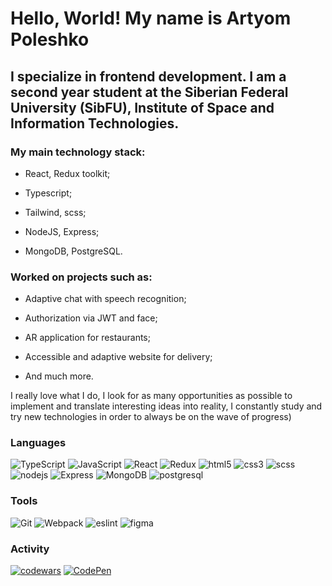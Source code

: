 # Hello, World! My name is Artyom Poleshko

## I specialize in frontend development. I am a second year student at the Siberian Federal University (SibFU), Institute of Space and Information Technologies. 

### My main technology stack:

 - React, Redux toolkit;

 - Typescript;

 - Tailwind, scss;

 - NodeJS, Express;

 - MongoDB, PostgreSQL.

### Worked on projects such as:

 - Adaptive chat with speech recognition;

 - Authorization via JWT and face;

 - AR application for restaurants;

 - Accessible and adaptive website for delivery;

 - And much more.

I really love what I do, I look for as many opportunities as possible to implement and translate interesting ideas into reality, I constantly study and try new technologies in order to always be on the wave of progress)

### Languages

![TypeScript](https://img.shields.io/badge/-TypeScript-090909?style=for-the-badge&logo=TypeScript&logoColor=#1570ad)
![JavaScript](https://img.shields.io/badge/-JavaScript-090909?style=for-the-badge&logo=JavaScript&logoColor=#f6dc3c)
![React](https://img.shields.io/badge/-React-090909?style=for-the-badge&logo=React&logoColor=#1884ac)
![Redux](https://img.shields.io/badge/-Redux-090909?style=for-the-badge&logo=Redux&logoColor=764abc)
![html5](https://img.shields.io/badge/-html5-090909?style=for-the-badge&logo=html5&logoColor=#e34c26)
![css3](https://img.shields.io/badge/-css3-090909?style=for-the-badge&logo=css3&logoColor=285ddb)
![sсss](https://img.shields.io/badge/-sсss-090909?style=for-the-badge&logo=sass&logoColor=#bf4080)
![nodejs](https://img.shields.io/badge/-nodejs-090909?style=for-the-badge&logo=nodedotjs&logoColor=#417e38)
![Express](https://img.shields.io/badge/-Express-090909?style=for-the-badge&logo=express&logoColor=259dff)
![MongoDB](https://img.shields.io/badge/-MongoDB-090909?style=for-the-badge&logo=mongodb&logoColor=#417e38)
![postgresql](https://img.shields.io/badge/-postgresql-090909?style=for-the-badge&logo=postgresql&logoColor=259dff)


### Tools

![Git](https://img.shields.io/badge/-Git-090909?style=for-the-badge&logo=git&logoColor=#f64d27)
![Webpack](https://img.shields.io/badge/-Webpack-090909?style=for-the-badge&logo=webpack&logoColor=#75afcc)
![eslint](https://img.shields.io/badge/-eslint-090909?style=for-the-badge&logo=eslint&logoColor=4d39a7)
![figma](https://img.shields.io/badge/-figma-090909?style=for-the-badge&logo=figma&logoColor=8638e5)


### Activity

[![codewars](https://www.codewars.com/users/liminfinity/badges/micro)](https://www.codewars.com/users/liminfinity) 
[![CodePen](https://img.shields.io/badge/CodePen-Profile-informational?logo=codepen)](https://codepen.io/Artyom-Poleshko)

